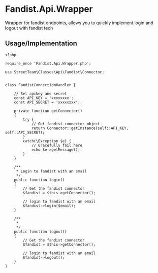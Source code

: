 Fandist.Api.Wrapper
===================

Wrapper for fandist endpoints, allows you to quickly implement login and logout with fandist tech

Usage/Implementation
--------------------

```
<?php

require_once 'Fandist.Api.Wrapper.php';

use StreetTeam\Classes\Api\Fandist\Connector;


class FandistConnectionHandler {

	// Set apikey and secret
	const API_KEY = 'xxxxxxxx';
	const API_SECRET = 'xxxxxxxx';
	
	private function getConnector()
	{
		try {
			// Get fandist connector object
			return Connector::getInstance(self::API_KEY, self::API_SECRET);
		}
		catch(\Exception $e) {
			// Gracefully fail here
			echo $e->getMessage();
		}
	}

	/**
	 * Login to fandist with an email
	 */
	public function login() 
	{
		// Get the fandist connector
		$fandist = $this->getConnector();
		
		// login to fandist with an email
		$fandist->login($email);
	}
	
	/**
	 *
	 */
	public function logout()
	{
		// Get the fandist connector
		$fandist = $this->getConnector();
		
		// login to fandist with an email
		$fandist->logout();
	}
}
```